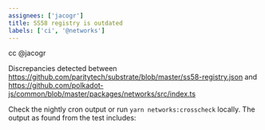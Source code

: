 ```yaml
---
assignees: ['jacogr']
title: SS58 registry is outdated
labels: ['ci', '@networks']
---
```


cc @jacogr

Discrepancies detected between https://github.com/paritytech/substrate/blob/master/ss58-registry.json and https://github.com/polkadot-js/common/blob/master/packages/networks/src/index.ts

Check the nightly cron output or run `yarn networks:crosscheck` locally. The output as found from the test includes:
